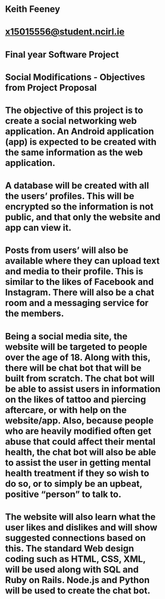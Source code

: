 # Keith Feeney
# x15015556@student.ncirl.ie
# Final year Software Project
#
#
# Social Modifications - Objectives from Project Proposal
# 
# The objective of this project is to create a social networking web application. An Android application (app) is expected to be created with the same information as the web application.
#
# A database will be created with all the users’ profiles. This will be encrypted so the information is not public, and that only the website and app can view it.
#
# Posts from users’ will also be available where they can upload text and media to their profile. This is similar to the likes of Facebook and Instagram. There will also be a chat room and a messaging service for the members.
# 
# Being a social media site, the website will be targeted to people over the age of 18. Along with this, there will be chat bot that will be built from scratch. The chat bot will be able to assist users in information on the likes of tattoo and piercing aftercare, or with help on the website/app. Also, because people who are heavily modified often get abuse that could affect their mental health, the chat bot will also be able to assist the user in getting mental health treatment if they so wish to do so, or to simply be an upbeat, positive “person” to talk to.
# 
# The website will also learn what the user likes and dislikes and will show suggested connections based on this. The standard Web design coding such as HTML, CSS, XML, will be used along with SQL and Ruby on Rails. Node.js and Python will be used to create the chat bot.


